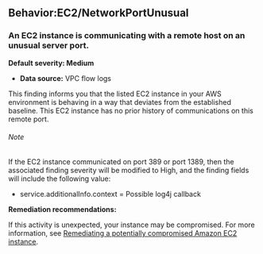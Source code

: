Behavior:EC2/NetworkPortUnusual
-------------------------------

### An EC2 instance is communicating with a remote host on an unusual server port.

**Default severity: Medium**

* **Data source:** VPC flow logs

This finding informs you that the listed EC2 instance in your AWS environment is behaving in a way that deviates from the established baseline. This EC2 instance has no prior history of communications on this remote port.

###### Note

If the EC2 instance communicated on port 389 or port 1389, then the associated finding severity will be modified to High, and the finding fields will include the following value:

* service.additionalInfo.context = Possible log4j callback

**Remediation recommendations:**

If this activity is unexpected, your instance may be compromised. For more information, see [Remediating a potentially compromised Amazon EC2 instance](https://docs.aws.amazon.com/guardduty/latest/ug/compromised-ec2.html).